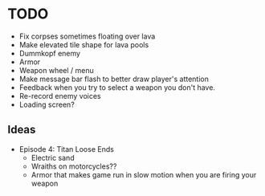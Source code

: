 # TODO
- Fix corpses sometimes floating over lava
- Make elevated tile shape for lava pools
- Dummkopf enemy
- Armor
- Weapon wheel / menu
- Make message bar flash to better draw player's attention
- Feedback when you try to select a weapon you don't have.
- Re-record enemy voices
- Loading screen?

## Ideas

- Episode 4: Titan Loose Ends
  - Electric sand
  - Wraiths on motorcycles??
  - Armor that makes game run in slow motion when you are firing your weapon

